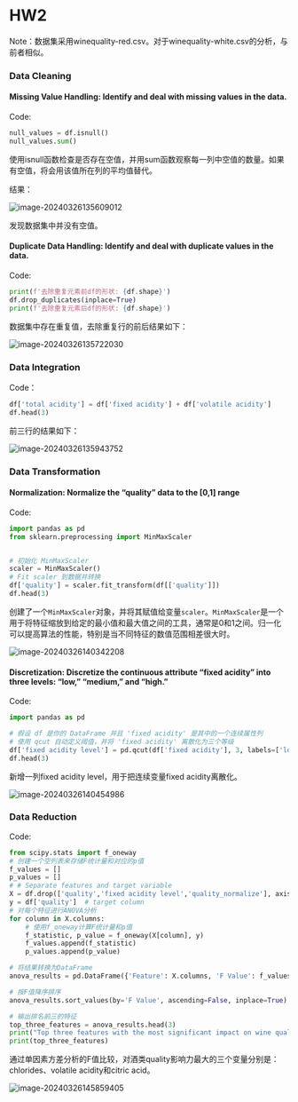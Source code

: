 # HW2

Note：数据集采用winequality-red.csv。对于winequality-white.csv的分析，与前者相似。

### Data Cleaning

#### Missing Value Handling: Identify and deal with missing values in the data.

Code:

```python
null_values = df.isnull()
null_values.sum()
```

使用isnull函数检查是否存在空值，并用sum函数观察每一列中空值的数量。如果有空值，将会用该值所在列的平均值替代。

结果：

![image-20240326135609012](C:\Users\Administrator\AppData\Roaming\Typora\typora-user-images\image-20240326135609012.png)

发现数据集中并没有空值。

#### **Duplicate Data Handling: Identify and deal with duplicate values in the data.**

Code:

```python
print(f'去除重复元素前df的形状: {df.shape}')
df.drop_duplicates(inplace=True)
print(f'去除重复元素后df的形状: {df.shape}')
```

数据集中存在重复值，去除重复行的前后结果如下：

![image-20240326135722030](C:\Users\Administrator\AppData\Roaming\Typora\typora-user-images\image-20240326135722030.png)

### Data Integration

Code：

```python
df['total acidity'] = df['fixed acidity'] + df['volatile acidity']
df.head(3)
```

前三行的结果如下：

![image-20240326135943752](C:\Users\Administrator\AppData\Roaming\Typora\typora-user-images\image-20240326135943752.png)

### Data Transformation

#### Normalization: Normalize the “quality” data to the [0,1] range

Code:

```python
import pandas as pd
from sklearn.preprocessing import MinMaxScaler


# 初始化 MinMaxScaler
scaler = MinMaxScaler()
# Fit scaler 到数据并转换
df['quality'] = scaler.fit_transform(df[['quality']])
df.head(3)
```

创建了一个`MinMaxScaler`对象，并将其赋值给变量`scaler`。`MinMaxScaler`是一个用于将特征缩放到给定的最小值和最大值之间的工具，通常是0和1之间。归一化可以提高算法的性能，特别是当不同特征的数值范围相差很大时。

![image-20240326140342208](C:\Users\Administrator\AppData\Roaming\Typora\typora-user-images\image-20240326140342208.png)

#### Discretization: Discretize the continuous attribute “fixed acidity” into three levels: “low,” “medium,” and “high.”

Code:

```python
import pandas as pd

# 假设 df 是你的 DataFrame 并且 'fixed acidity' 是其中的一个连续属性列
# 使用 qcut 自动定义阈值，并将 'fixed acidity' 离散化为三个等级
df['fixed acidity level'] = pd.qcut(df['fixed acidity'], 3, labels=['low', 'medium', 'high'])
df.head(3)
```

新增一列fixed acidity level，用于把连续变量fixed acidity离散化。

![image-20240326140454986](C:\Users\Administrator\AppData\Roaming\Typora\typora-user-images\image-20240326140454986.png)

### Data Reduction

Code:

```python
from scipy.stats import f_oneway
# 创建一个空列表来存储F统计量和对应的p值
f_values = []
p_values = []
# # Separate features and target variable
X = df.drop(['quality','fixed acidity level','quality_normalize'], axis=1)  # feature columns
y = df['quality']  # target column
# 对每个特征进行ANOVA分析
for column in X.columns:
    # 使用f_oneway计算F统计量和p值
    f_statistic, p_value = f_oneway(X[column], y)
    f_values.append(f_statistic)
    p_values.append(p_value)

# 将结果转换为DataFrame
anova_results = pd.DataFrame({'Feature': X.columns, 'F Value': f_values, 'P Value': p_values})

# 按F值降序排序
anova_results.sort_values(by='F Value', ascending=False, inplace=True)

# 输出排名前三的特征
top_three_features = anova_results.head(3)
print("Top three features with the most significant impact on wine quality:")
print(top_three_features)
```

通过单因素方差分析的F值比较，对酒类quality影响力最大的三个变量分别是：chlorides、volatile acidity和citric acid。

![image-20240326145859405](C:\Users\Administrator\AppData\Roaming\Typora\typora-user-images\image-20240326145859405.png)





